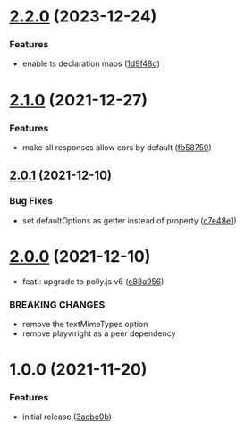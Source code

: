 # [2.2.0](https://github.com/redabacha/polly-adapter-playwright/compare/v2.1.0...v2.2.0) (2023-12-24)


### Features

* enable ts declaration maps ([1d9f48d](https://github.com/redabacha/polly-adapter-playwright/commit/1d9f48dfc3c9c09e59223a4efba1291be3df341e))

# [2.1.0](https://github.com/redabacha/polly-adapter-playwright/compare/v2.0.1...v2.1.0) (2021-12-27)

### Features

- make all responses allow cors by default ([fb58750](https://github.com/redabacha/polly-adapter-playwright/commit/fb58750ed6109597becbed479d7630d3e516dc20))

## [2.0.1](https://github.com/redabacha/polly-adapter-playwright/compare/v2.0.0...v2.0.1) (2021-12-10)

### Bug Fixes

- set defaultOptions as getter instead of property ([c7e48e1](https://github.com/redabacha/polly-adapter-playwright/commit/c7e48e1733985cd50ccc4e7b98b693a26d9b952b))

# [2.0.0](https://github.com/redabacha/polly-adapter-playwright/compare/v1.0.0...v2.0.0) (2021-12-10)

- feat!: upgrade to polly.js v6 ([c88a956](https://github.com/redabacha/polly-adapter-playwright/commit/c88a95612ad269557d07262fa51f73986c8678c4))

### BREAKING CHANGES

- remove the textMimeTypes option
- remove playwright as a peer dependency

# 1.0.0 (2021-11-20)

### Features

- initial release ([3acbe0b](https://github.com/redabacha/polly-adapter-playwright/commit/3acbe0b6367c9a6148f134b6acae77aa672afd45))
